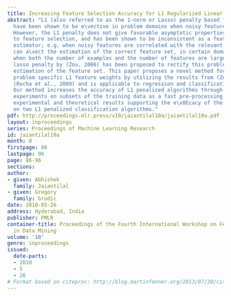 ```yaml
---
title: Increasing Feature Selection Accuracy for L1 Regularized Linear Models
abstract: "L1 (also referred to as the 1-norm or Lasso) penalty based formulations
  have been shown to be e\vective in problem domains when noisy features are present.
  However, the L1 penalty does not give favorable asymptotic properties with respect
  to feature selection, and has been shown to be inconsistent as a feature selection
  estimator; e.g. when noisy features are correlated with the relevant features. This
  can a\vect the estimation of the correct feature set, in certain domains like robotics,
  when both the number of examples and the number of features are large. The weighted
  lasso penalty by (Zou, 2006) has been proposed to rectify this problem of correct
  estimation of the feature set. This paper proposes a novel method for identifying
  problem specific L1 feature weights by utilizing the results from (Zou, 2006) and
  (Rocha et al., 2009) and is applicable to regression and classification algorithms.
  Our method increases the accuracy of L1 penalized algorithms through randomized
  experiments on subsets of the training data as a fast pre-processing step. We show
  experimental and theoretical results supporting the e\x0Ecacy of the proposed method
  on two L1 penalized classification algorithms."
pdf: http://proceedings.mlr.press/v10/jaiantilal10a/jaiantilal10a.pdf
layout: inproceedings
series: Proceedings of Machine Learning Research
id: jaiantilal10a
month: 0
firstpage: 86
lastpage: 96
page: 86-96
sections: 
author:
- given: Abhishek
  family: Jaiantilal
- given: Gregory
  family: Grudic
date: 2010-05-26
address: Hyderabad, India
publisher: PMLR
container-title: Proceedings of the Fourth International Workshop on Feature Selection
  in Data Mining
volume: '10'
genre: inproceedings
issued:
  date-parts:
  - 2010
  - 5
  - 26
# Format based on citeproc: http://blog.martinfenner.org/2013/07/30/citeproc-yaml-for-bibliographies/
---
```

